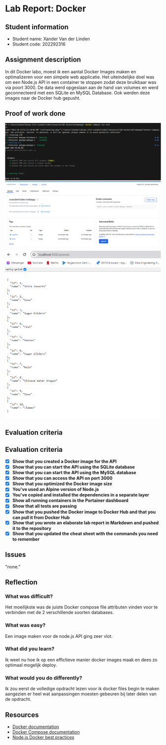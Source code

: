 # Lab Report: Docker

## Student information

- Student name: Xander Van der Linden
- Student code: 202292316

## Assignment description

In dit Docker labo, moest ik een aantal Docker Images maken en optimalizeren voor een simpele web applicatie. Het uiteindelijke doel was om een Node.js API in een container te stoppen zodat deze bruikbaar was via poort 3000. De data werd opgeslaan aan de hand van volumes en werd geconnecteerd met een SQLite en MySQL Database. Ook werden deze images naar de Docker hub gepusht.

## Proof of work done

![alt text](image.png)
![alt text](image-1.png)
![alt text](image-2.png)

## Evaluation criteria

## Evaluation criteria

- [x] **Show that you created a Docker image for the API**
- [x] **Show that you can start the API using the SQLite database**
- [x] **Show that you can start the API using the MySQL database**
- [x] **Show that you can access the API on port 3000**
- [x] **Show that you optimized the Docker image size**
- [x] **You've used an Alpine version of Node.js**
- [x] **You've copied and installed the dependencies in a separate layer**
- [x] **Show all running containers in the Portainer dashboard**
- [x] **Show that all tests are passing**
- [x] **Show that you pushed the Docker image to Docker Hub and that you can pull it from Docker Hub**
- [x] **Show that you wrote an elaborate lab report in Markdown and pushed it to the repository**
- [x] **Show that you updated the cheat sheet with the commands you need to remember**

## Issues

"none."

## Reflection

### What was difficult?

Het moeilijkste was de juiste Docker compose file attributen vinden voor te verbinden met de 2 verschillende soorten databases.

### What was easy?

Een image maken voor de node.js API ging zeer vlot.

### What did you learn?

Ik weet nu hoe ik op een effictieve manier docker images maak en dees zo optimaal mogelijk deploy.

### What would you do differently?

Ik zou eerst de volledige opdracht lezen voor ik docker files begin te maken aangezien er heel wat aanpassingen moesten gebeuren bij later delen van de opdracht.

## Resources

- [Docker documentation](https://docs.docker.com/)
- [Docker Compose documentation](https://docs.docker.com/compose/)
- [Node.js Docker best practices](https://nodejs.org/en/docs/guides/nodejs-docker-webapp/)
